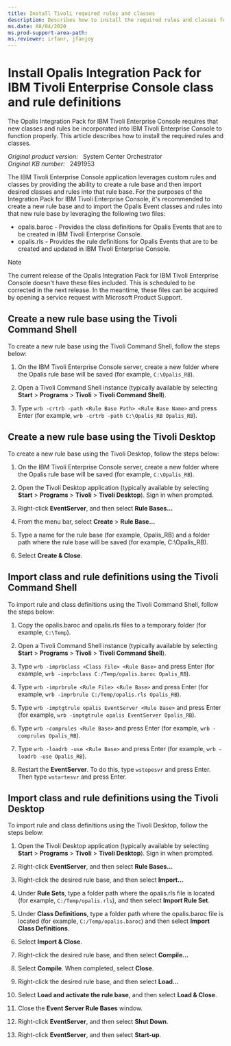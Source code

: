 ```yaml
---
title: Install Tivoli required rules and classes
description: Describes how to install the required rules and classes for Opalis Integration Pack for IBM Tivoli Enterprise Console.
ms.date: 08/04/2020
ms.prod-support-area-path:
ms.reviewer: irfanr, jfanjoy
---
```

# Install Opalis Integration Pack for IBM Tivoli Enterprise Console class and rule definitions

The Opalis Integration Pack for IBM Tivoli Enterprise Console requires that new classes and rules be incorporated into IBM Tivoli Enterprise Console to function properly. This article describes how to install the required rules and classes.

_Original product version:_ &nbsp; System Center Orchestrator  
_Original KB number:_ &nbsp; 2491953

The IBM Tivoli Enterprise Console application leverages custom rules and classes by providing the ability to create a rule base and then import desired classes and rules into that rule base. For the purposes of the Integration Pack for IBM Tivoli Enterprise Console, it's recommended to create a new rule base and to import the Opalis Event classes and rules into that new rule base by leveraging the following two files:

- opalis.baroc - Provides the class definitions for Opalis Events that are to be created in IBM Tivoli Enterprise Console.
- opalis.rls - Provides the rule definitions for Opalis Events that are to be created and updated in IBM Tivoli Enterprise Console.

> [!NOTE]
> The current release of the Opalis Integration Pack for IBM Tivoli Enterprise Console doesn't have these files included. This is scheduled to be corrected in the next release. In the meantime, these files can be acquired by opening a service request with Microsoft Product Support.

## Create a new rule base using the Tivoli Command Shell  

To create a new rule base using the Tivoli Command Shell, follow the steps below:

1. On the IBM Tivoli Enterprise Console server, create a new folder where the Opalis rule base will be saved (for example, `C:\Opalis_RB`).

2. Open a Tivoli Command Shell instance (typically available by selecting **Start** > **Programs** > **Tivoli** > **Tivoli Command Shell**).

3. Type `wrb -crtrb -path <Rule Base Path> <Rule Base Name>` and press Enter (for example, `wrb -crtrb -path C:\Opalis_RB Opalis_RB`).

## Create a new rule base using the Tivoli Desktop

To create a new rule base using the Tivoli Desktop, follow the steps below:

1. On the IBM Tivoli Enterprise Console server, create a new folder where the Opalis rule base will be saved (for example, `C:\Opalis_RB`).

2. Open the Tivoli Desktop application (typically available by selecting **Start** > **Programs** > **Tivoli** > **Tivoli Desktop**). Sign in when prompted.

3. Right-click **EventServer**, and then select **Rule Bases...**

4. From the menu bar, select **Create** > **Rule Base...**

5. Type a name for the rule base (for example, Opalis_RB) and a folder path where the rule base will be saved (for example, C:\Opalis_RB).

6. Select **Create & Close**.

## Import class and rule definitions using the Tivoli Command Shell

To import rule and class definitions using the Tivoli Command Shell, follow the steps below:

1. Copy the opalis.baroc and opalis.rls files to a temporary folder (for example, `C:\Temp`).

2. Open a Tivoli Command Shell instance (typically available by selecting **Start** > **Programs** > **Tivoli** > **Tivoli Command Shell**).

3. Type `wrb -imprbclass <Class File> <Rule Base>` and press Enter (for example, `wrb -imprbclass C:/Temp/opalis.baroc Opalis_RB`).

4. Type `wrb -imprbrule <Rule File> <Rule Base>` and press Enter (for example, `wrb -imprbrule C:/Temp/opalis.rls Opalis_RB`).

5. Type `wrb -imptgtrule opalis EventServer <Rule Base>` and press Enter (for example, `wrb -imptgtrule opalis EventServer Opalis_RB`).

6. Type `wrb -comprules <Rule Base>` and press Enter (for example, `wrb -comprules Opalis_RB`).

7. Type `wrb -loadrb -use <Rule Base>` and press Enter (for example, `wrb -loadrb -use Opalis_RB`).

8. Restart the **EventServer**. To do this, type `wstopesvr` and press Enter. Then type `wstartesvr` and press Enter.

## Import class and rule definitions using the Tivoli Desktop

To import rule and class definitions using the Tivoli Desktop, follow the steps below:

1. Open the Tivoli Desktop application (typically available by selecting **Start** > **Programs** > **Tivoli** > **Tivoli Desktop**). Sign in when prompted.

2. Right-click **EventServer**, and then select **Rule Bases...**

3. Right-click the desired rule base, and then select **Import...**

4. Under **Rule Sets**, type a folder path where the opalis.rls file is located (for example, `C:/Temp/opalis.rls`), and then select **Import Rule Set**.

5. Under **Class Definitions**, type a folder path where the opalis.baroc file is located (for example, `C:/Temp/opalis.baroc`) and then select **Import Class Definitions**.

6. Select **Import & Close**.

7. Right-click the desired rule base, and then select **Compile...**

8. Select **Compile**. When completed, select **Close**.

9. Right-click the desired rule base, and then select **Load...**

10. Select **Load and activate the rule base**, and then select **Load & Close**.

11. Close the **Event Server Rule Bases** window.

12. Right-click **EventServer**, and then select **Shut Down**.

13. Right-click **EventServer**, and then select **Start-up**.
